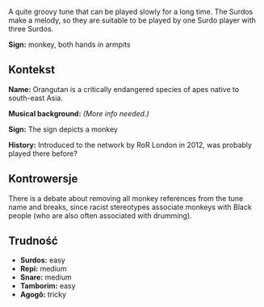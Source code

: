 A quite groovy tune that can be played slowly for a long time. The Surdos make a
melody, so they are suitable to be played by one Surdo player with three Surdos.

**Sign:** monkey, both hands in armpits

## Kontekst

**Name:** Orangutan is a critically endangered species of apes native to
south-east Asia.

**Musical background:** *(More info needed.)*

**Sign:** The sign depicts a monkey

**History:** Introduced to the network by RoR London in 2012, was probably
played there before?

## Kontrowersje

There is a debate about removing all monkey references from the tune name and
breaks, since racist stereotypes associate monkeys with Black people (who are
also often associated with drumming).

## Trudność

* **Surdos:** easy
* **Repi:** medium
* **Snare:** medium
* **Tamborim:** easy
* **Agogô:** tricky
